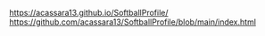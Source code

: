 https://acassara13.github.io/SoftballProfile/
https://github.com/acassara13/SoftballProfile/blob/main/index.html
